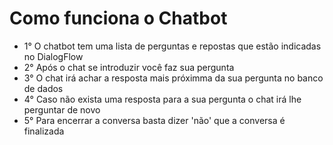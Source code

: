 <h1>Como funciona o Chatbot</h1>

<ul>
<li>1° O chatbot tem uma lista de perguntas e repostas que estão indicadas no DialogFlow</li>
<li>2° Após o chat se introduzir você faz sua pergunta</li>
<li>3° O chat irá achar a resposta mais próximma da sua pergunta no banco de dados</li>
<li>4° Caso não exista uma resposta para a sua pergunta o chat irá lhe perguntar de novo</li>
<li>5° Para encerrar a conversa basta dizer 'não' que a conversa é finalizada</li>  
</ul>
